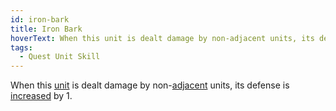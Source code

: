 ```yaml
---
id: iron-bark
title: Iron Bark
hoverText: When this unit is dealt damage by non-adjacent units, its defense is increased by 1.
tags:
  - Quest Unit Skill
---
```


When this [unit](/docs/all/other/unit) is dealt damage by non-[adjacent](/docs/all/other/adjacent) units, its defense is [increased](/docs/all/other/temporary-stats) by 1.